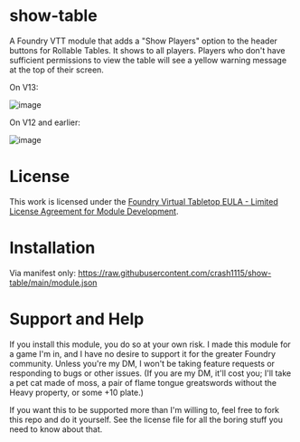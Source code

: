 # show-table
A Foundry VTT module that adds a "Show Players" option to the header buttons for Rollable Tables. It shows to all players. Players who don't have sufficient permissions to view the table will see a yellow warning message at the top of their screen. 

On V13:

![image](https://github.com/user-attachments/assets/8bc3d988-0f5d-473a-9b98-088fbd293670)

On V12 and earlier:

![image](https://github.com/user-attachments/assets/57df20a7-ad9e-4376-92d7-36c84200b0b1)

# License
This work is licensed under the [Foundry Virtual Tabletop EULA - Limited License Agreement for Module Development](https://foundryvtt.com/article/license/).

# Installation
Via manifest only: https://raw.githubusercontent.com/crash1115/show-table/main/module.json

# Support and Help
If you install this module, you do so at your own risk. I made this module for a game I'm in, and I have no desire to support it for the greater Foundry community. Unless you're my DM, I won't be taking feature requests or responding to bugs or other issues. (If you are my DM, it'll cost you; I'll take a pet cat made of moss, a pair of flame tongue greatswords without the Heavy property, or some +10 plate.)

If you want this to be supported more than I'm willing to, feel free to fork this repo and do it yourself. See the license file for all the boring stuff you need to know about that.


